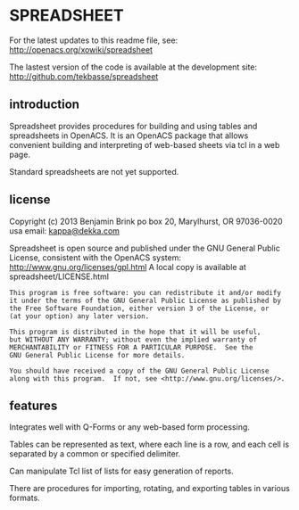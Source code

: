 SPREADSHEET
===========

For the latest updates to this readme file, see: http://openacs.org/xowiki/spreadsheet

The lastest version of the code is available at the development site:
 http://github.com/tekbasse/spreadsheet

introduction
------------

Spreadsheet provides procedures for building and using tables and 
spreadsheets in OpenACS. It is an OpenACS package that allows convenient 
building and interpreting of web-based sheets via tcl in a web page.

Standard spreadsheets are not yet supported.

license
-------
Copyright (c) 2013 Benjamin Brink
po box 20, Marylhurst, OR 97036-0020 usa
email: kappa@dekka.com

Spreadsheet is open source and published under the GNU General Public License, consistent with the OpenACS system: http://www.gnu.org/licenses/gpl.html
A local copy is available at spreadsheet/LICENSE.html

    This program is free software: you can redistribute it and/or modify
    it under the terms of the GNU General Public License as published by
    the Free Software Foundation, either version 3 of the License, or
    (at your option) any later version.

    This program is distributed in the hope that it will be useful,
    but WITHOUT ANY WARRANTY; without even the implied warranty of
    MERCHANTABILITY or FITNESS FOR A PARTICULAR PURPOSE.  See the
    GNU General Public License for more details.

    You should have received a copy of the GNU General Public License
    along with this program.  If not, see <http://www.gnu.org/licenses/>.

features
--------

Integrates well with Q-Forms or any web-based form processing.

Tables can be represented as text, where each line is a row, and 
each cell is separated by a common or specified delimiter.

Can manipulate Tcl list of lists for easy generation of reports.

There are procedures for importing, rotating, and exporting tables
 in various formats.


